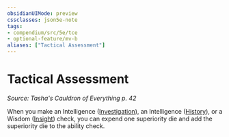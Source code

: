 ```yaml
---
obsidianUIMode: preview
cssclasses: json5e-note
tags:
- compendium/src/5e/tce
- optional-feature/mv-b
aliases: ["Tactical Assessment"]
---
```

# Tactical Assessment
*Source: Tasha's Cauldron of Everything p. 42* 

When you make an Intelligence ([Investigation](../../5e-rules/skills.md##Investigation)), an Intelligence ([History](../../5e-rules/skills.md##History)), or a Wisdom ([Insight](../../5e-rules/skills.md##Insight)) check, you can expend one superiority die and add the superiority die to the ability check.